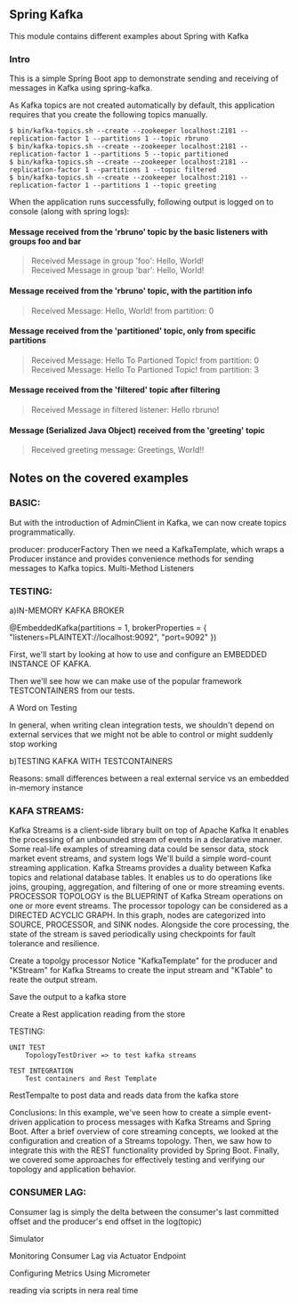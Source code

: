 ## Spring Kafka

This module contains different examples about Spring with Kafka


### Intro

This is a simple Spring Boot app to demonstrate sending and receiving of messages in Kafka using spring-kafka.

As Kafka topics are not created automatically by default, this application requires that you create the following topics manually.

`$ bin/kafka-topics.sh --create --zookeeper localhost:2181 --replication-factor 1 --partitions 1 --topic rbruno`<br>
`$ bin/kafka-topics.sh --create --zookeeper localhost:2181 --replication-factor 1 --partitions 5 --topic partitioned`<br>
`$ bin/kafka-topics.sh --create --zookeeper localhost:2181 --replication-factor 1 --partitions 1 --topic filtered`<br>
`$ bin/kafka-topics.sh --create --zookeeper localhost:2181 --replication-factor 1 --partitions 1 --topic greeting`<br>

When the application runs successfully, following output is logged on to console (along with spring logs):

#### Message received from the 'rbruno' topic by the basic listeners with groups foo and bar
>Received Message in group 'foo': Hello, World!<br>
Received Message in group 'bar': Hello, World!

#### Message received from the 'rbruno' topic, with the partition info
>Received Message: Hello, World! from partition: 0

#### Message received from the 'partitioned' topic, only from specific partitions
>Received Message: Hello To Partioned Topic! from partition: 0<br>
Received Message: Hello To Partioned Topic! from partition: 3

#### Message received from the 'filtered' topic after filtering
>Received Message in filtered listener: Hello rbruno!

#### Message (Serialized Java Object) received from the 'greeting' topic
>Received greeting message: Greetings, World!!

## Notes on the covered examples

### BASIC:


But with the introduction of AdminClient in Kafka, we can now create topics programmatically.

producer:
producerFactory
Then we need a KafkaTemplate, which wraps a Producer instance and provides convenience methods for sending messages to Kafka topics.
Multi-Method Listeners


### TESTING:

a)IN-MEMORY KAFKA BROKER

@EmbeddedKafka(partitions = 1, brokerProperties = { "listeners=PLAINTEXT://localhost:9092", "port=9092" })

First, we'll start by looking at how to use and configure an EMBEDDED INSTANCE OF KAFKA.

Then we'll see how we can make use of the popular framework TESTCONTAINERS from our tests.


A Word on Testing

In general, when writing clean integration tests, we shouldn't depend on external services that we might not be able to control or might suddenly stop working

b)TESTING KAFKA WITH TESTCONTAINERS

Reasons: small differences between a real external service vs an embedded in-memory instance




### KAFA STREAMS:
Kafka Streams is a client-side library built on top of Apache Kafka
It enables the processing of an unbounded stream of events in a declarative manner.
Some real-life examples of streaming data could be sensor data, stock market event streams, and system logs
We'll build a simple word-count streaming application.
Kafka Streams provides a duality between Kafka topics and relational database tables.
It enables us to do operations like joins, grouping, aggregation, and filtering of one or more streaming events.
PROCESSOR TOPOLOGY is the BLUEPRINT of Kafka Stream operations on one or more event streams.
The processor topology can be considered as a DIRECTED ACYCLIC GRAPH. In this graph, nodes are categorized into SOURCE, PROCESSOR, and SINK nodes.
Alongside the core processing, the state of the stream is saved periodically using checkpoints for fault tolerance and resilience.

Create a topolgy processor
Notice "KafkaTemplate" for the producer and "KStream" for Kafka Streams to create the input stream and "KTable" to reate the output stream.

Save the output to a kafka store

Create a Rest application reading from the store


TESTING:

	UNIT TEST
		TopologyTestDriver => to test kafka streams
	
	TEST INTEGRATION
		Test containers and Rest Template

RestTempalte to post data and reads data from the kafka store

Conclusions:
In this example, we've seen how to create a simple event-driven application to process messages with Kafka Streams and Spring Boot.
After a brief overview of core streaming concepts, we looked at the configuration and creation of a Streams topology.
Then, we saw how to integrate this with the REST functionality provided by Spring Boot.
Finally, we covered some approaches for effectively testing and verifying our topology and application behavior.


### CONSUMER LAG:
Consumer lag is simply the delta between the consumer's last committed offset and the producer's end offset in the log(topic)

Simulator

Monitoring Consumer Lag via Actuator Endpoint

Configuring Metrics Using Micrometer

reading  via scripts in nera real time
